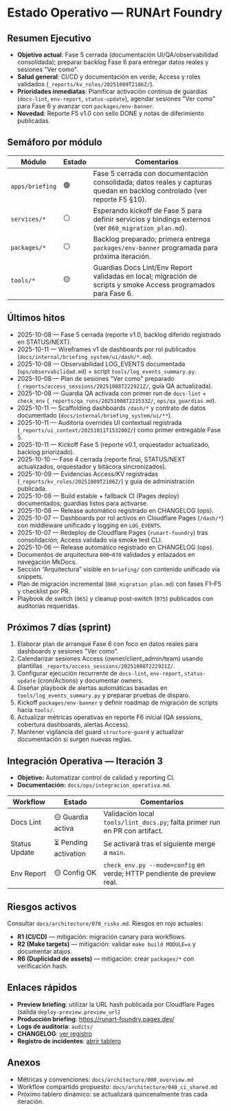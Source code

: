 # Estado Operativo — RUNArt Foundry

## Resumen Ejecutivo

- **Objetivo actual**: Fase 5 cerrada (documentación UI/QA/observabilidad consolidada); preparar backlog Fase 6 para entregar datos reales y sesiones "Ver como".
- **Salud general**: CI/CD y documentación en verde; Access y roles validados (`_reports/kv_roles/20251009T2106Z/`).
- **Prioridades inmediatas**: Planificar activación continua de guardias (`docs-lint`, `env-report`, `status-update`), agendar sesiones "Ver como" para Fase 6 y avanzar con `packages/env-banner`.
- **Novedad**: Reporte F5 v1.0 con sello DONE y notas de diferimiento publicadas.

## Semáforo por módulo

| Módulo | Estado | Comentarios |
| --- | --- | --- |
| `apps/briefing` | 🟢 | Fase 5 cerrada con documentación consolidada; datos reales y capturas quedan en backlog controlado (ver reporte F5 §10). |
| `services/*` | ⚪ | Esperando kickoff de Fase 5 para definir servicios y bindings externos (ver `060_migration_plan.md`). |
| `packages/*` | ⚪ | Backlog preparado; primera entrega `packages/env-banner` programada para próxima iteración. |
| `tools/*` | 🟡 | Guardias Docs Lint/Env Report validadas en local; migración de scripts y smoke Access programados para Fase 6. |

## Últimos hitos
- 2025-10-08 — Fase 5 cerrada (reporte v1.0, backlog diferido registrado en STATUS/NEXT).
- 2025-10-11 — Wireframes v1 de dashboards por rol publicados (`docs/internal/briefing_system/ui/dash/*.md`).
- 2025-10-08 — Observabilidad LOG_EVENTS documentada (`ops/observabilidad.md`) + script `tools/log_events_summary.py`.
- 2025-10-08 — Plan de sesiones "Ver como" preparado (`_reports/access_sessions/20251008T222921Z/`, guía QA actualizada).
- 2025-10-08 — Guardia QA activada con primer run de `docs-lint` + `check_env` (`_reports/qa_runs/20251008T221533Z/`, `ops/qa_guardias.md`).
- 2025-10-11 — Scaffolding dashboards `/dash/*` y contrato de datos documentado (`docs/internal/briefing_system/ui/**`).
- 2025-10-11 — Auditoría overrides UI contextual registrada (`_reports/ui_context/20251011T153200Z/`) como primer entregable Fase 5.
- 2025-10-11 — Kickoff Fase 5 (reporte v0.1, orquestador actualizado, backlog priorizado).
- 2025-10-10 — Fase 4 cerrada (reporte final, STATUS/NEXT actualizados, orquestador y bitácora sincronizados).
- 2025-10-09 — Evidencias Access/KV registradas (`_reports/kv_roles/20251009T2106Z/`) y guía de administración publicada.
- 2025-10-08 — Build estable + fallback CI (Pages deploy) documentados; guardias listos para activarse.
- 2025-10-08 — Release automático registrado en CHANGELOG (ops).
- 2025-10-07 — Dashboards por rol activos en Cloudflare Pages (`/dash/*`) con middleware unificado y logging en `LOG_EVENTS`.
- 2025-10-07 — Redeploy de Cloudflare Pages (`runart-foundry`) tras consolidación; Access validado vía smoke test CLI.
- 2025-10-06 — Release automático registrado en CHANGELOG (ops).
- Documentos de arquitectura `000`–`070` validados y enlazados en navegación MkDocs.
- Sección “Arquitectura” visible en `briefing/` con contenido unificado vía snippets.
- Plan de migración incremental (`060_migration_plan.md`) con fases F1–F5 y checklist por PR.
- Playbook de switch (`065`) y cleanup post-switch (`075`) publicados con auditorías requeridas.

## Próximos 7 días (sprint)

1. Elaborar plan de arranque Fase 6 con foco en datos reales para dashboards y sesiones "Ver como".
2. Calendarizar sesiones Access (owner/client_admin/team) usando plantillas `_reports/access_sessions/20251008T222921Z/`.
3. Configurar ejecución recurrente de `docs-lint`, `env-report`, `status-update` (cron/Actions) y documentar owners.
4. Diseñar playbook de alertas automáticas basadas en `tools/log_events_summary.py` y preparar pruebas de disparo.
5. Kickoff `packages/env-banner` y definir roadmap de migración de scripts hacia `tools/`.
6. Actualizar métricas operativas en reporte F6 inicial (QA sessions, cobertura dashboards, alertas Access).
7. Mantener vigilancia del guard `structure-guard` y actualizar documentación si surgen nuevas reglas.

## Integración Operativa — Iteración 3

- **Objetivo:** Automatizar control de calidad y reporting CI.
- **Documentación:** `docs/ops/integracion_operativa.md`.

| Workflow | Estado | Comentarios |
| --- | --- | --- |
| Docs Lint | 🟡 Guardia activa | Validación local `tools/lint_docs.py`; falta primer run en PR con artifact.
| Status Update | ⏳ Pending activation | Se activará tras el siguiente merge a `main`.
| Env Report | 🟡 Config OK | `check_env.py --mode=config` en verde; HTTP pendiente de preview real.

## Riesgos activos

Consultar `docs/architecture/070_risks.md`. Riesgos en rojo actuales:

- **R1 (CI/CD)** — mitigación: migración canary para workflows.
- **R2 (Make targets)** — mitigación: validar `make build MODULE=x` y documentar atajos.
- **R6 (Duplicidad de assets)** — mitigación: crear `packages/*` con verificación hash.

## Enlaces rápidos

- **Preview briefing**: utilizar la URL hash publicada por Cloudflare Pages (salida `deploy-preview.preview_url`)
- **Producción briefing**: https://runart-foundry.pages.dev/
- **Logs de auditoría**: `audits/`
- **CHANGELOG**: [ver registro](CHANGELOG.md)
- **Registro de incidentes**: [abrir tablero](incidents.md)

## Anexos

- Métricas y convenciones: `docs/architecture/000_overview.md`
- Workflow compartido propuesto: `docs/architecture/040_ci_shared.md`
- Próximo tablero dinámico: se actualizará quincenalmente tras cada iteración.

